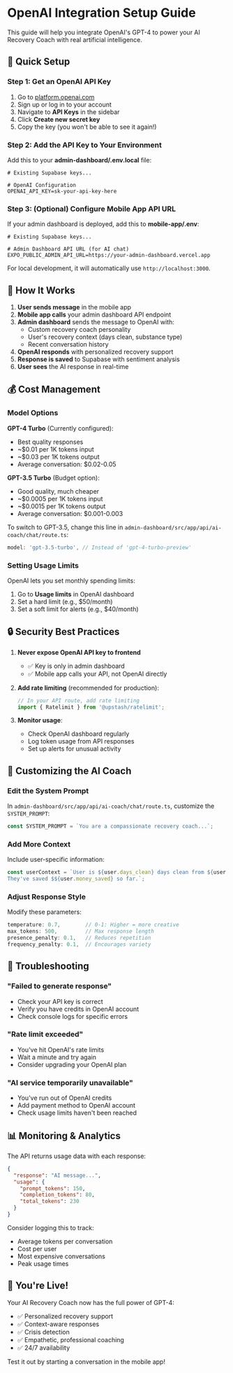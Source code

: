 # OpenAI Integration Setup Guide

This guide will help you integrate OpenAI's GPT-4 to power your AI Recovery Coach with real artificial intelligence.

## 🚀 Quick Setup

### Step 1: Get an OpenAI API Key

1. Go to [platform.openai.com](https://platform.openai.com)
2. Sign up or log in to your account
3. Navigate to **API Keys** in the sidebar
4. Click **Create new secret key**
5. Copy the key (you won't be able to see it again!)

### Step 2: Add the API Key to Your Environment

Add this to your **admin-dashboard/.env.local** file:
```
# Existing Supabase keys...

# OpenAI Configuration
OPENAI_API_KEY=sk-your-api-key-here
```

### Step 3: (Optional) Configure Mobile App API URL

If your admin dashboard is deployed, add this to **mobile-app/.env**:
```
# Existing Supabase keys...

# Admin Dashboard API URL (for AI chat)
EXPO_PUBLIC_ADMIN_API_URL=https://your-admin-dashboard.vercel.app
```

For local development, it will automatically use `http://localhost:3000`.

## 🧠 How It Works

1. **User sends message** in the mobile app
2. **Mobile app calls** your admin dashboard API endpoint
3. **Admin dashboard** sends the message to OpenAI with:
   - Custom recovery coach personality
   - User's recovery context (days clean, substance type)
   - Recent conversation history
4. **OpenAI responds** with personalized recovery support
5. **Response is saved** to Supabase with sentiment analysis
6. **User sees** the AI response in real-time

## 💰 Cost Management

### Model Options

**GPT-4 Turbo** (Currently configured):
- Best quality responses
- ~$0.01 per 1K tokens input
- ~$0.03 per 1K tokens output
- Average conversation: $0.02-0.05

**GPT-3.5 Turbo** (Budget option):
- Good quality, much cheaper
- ~$0.0005 per 1K tokens input
- ~$0.0015 per 1K tokens output
- Average conversation: $0.001-0.003

To switch to GPT-3.5, change this line in `admin-dashboard/src/app/api/ai-coach/chat/route.ts`:
```typescript
model: 'gpt-3.5-turbo', // Instead of 'gpt-4-turbo-preview'
```

### Setting Usage Limits

OpenAI lets you set monthly spending limits:
1. Go to **Usage limits** in OpenAI dashboard
2. Set a hard limit (e.g., $50/month)
3. Set a soft limit for alerts (e.g., $40/month)

## 🔒 Security Best Practices

1. **Never expose OpenAI API key to frontend**
   - ✅ Key is only in admin dashboard
   - ✅ Mobile app calls your API, not OpenAI directly

2. **Add rate limiting** (recommended for production):
   ```typescript
   // In your API route, add rate limiting
   import { Ratelimit } from '@upstash/ratelimit';
   ```

3. **Monitor usage**:
   - Check OpenAI dashboard regularly
   - Log token usage from API responses
   - Set up alerts for unusual activity

## 🎯 Customizing the AI Coach

### Edit the System Prompt

In `admin-dashboard/src/app/api/ai-coach/chat/route.ts`, customize the `SYSTEM_PROMPT`:

```typescript
const SYSTEM_PROMPT = `You are a compassionate recovery coach...`;
```

### Add More Context

Include user-specific information:
```typescript
const userContext = `User is ${user.days_clean} days clean from ${user.substance_type}. 
They've saved $${user.money_saved} so far.`;
```

### Adjust Response Style

Modify these parameters:
```typescript
temperature: 0.7,        // 0-1: Higher = more creative
max_tokens: 500,         // Max response length
presence_penalty: 0.1,   // Reduces repetition
frequency_penalty: 0.1,  // Encourages variety
```

## 🚨 Troubleshooting

### "Failed to generate response"
- Check your API key is correct
- Verify you have credits in OpenAI account
- Check console logs for specific errors

### "Rate limit exceeded"
- You've hit OpenAI's rate limits
- Wait a minute and try again
- Consider upgrading your OpenAI plan

### "AI service temporarily unavailable"
- You've run out of OpenAI credits
- Add payment method to OpenAI account
- Check usage limits haven't been reached

## 📊 Monitoring & Analytics

The API returns usage data with each response:
```json
{
  "response": "AI message...",
  "usage": {
    "prompt_tokens": 150,
    "completion_tokens": 80,
    "total_tokens": 230
  }
}
```

Consider logging this to track:
- Average tokens per conversation
- Cost per user
- Most expensive conversations
- Peak usage times

## 🎉 You're Live!

Your AI Recovery Coach now has the full power of GPT-4:
- ✅ Personalized recovery support
- ✅ Context-aware responses
- ✅ Crisis detection
- ✅ Empathetic, professional coaching
- ✅ 24/7 availability

Test it out by starting a conversation in the mobile app! 